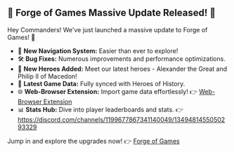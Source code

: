 ## 🎉 Forge of Games Massive Update Released! 🎉

Hey Commanders! We've just launched a massive update to Forge of Games! 🌟

- 🚀 **New Navigation System:** Easier than ever to explore!
- 🛠️ **Bug Fixes:** Numerous improvements and performance optimizations.
- 🦸 **New Heroes Added:** Meet our latest heroes - Alexander the Great and Philip II of Macedon!
- 🔄 **Latest Game Data:** Fully synced with Heroes of History.
- 🌐 **Web-Browser Extension:** Import game data effortlessly! 👉 [Web-Browser Extension](https://forgeofgames.com/help/browser-extension)
- 📊 **Stats Hub:** Dive into player leaderboards and stats. 👉 https://discord.com/channels/1199677867341140049/1349481455050293329

Jump in and explore the upgrades now! 👉 [Forge of Games](https://forgeofgames.com)